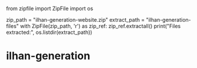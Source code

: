 from zipfile import ZipFile
import os


zip_path = "ilhan-generation-website.zip"
extract_path = "ilhan-generation-files"
with ZipFile(zip_path, 'r') as zip_ref:
    zip_ref.extractall()
print("Files extracted:", os.listdir(extract_path))
# ilhan-generation
